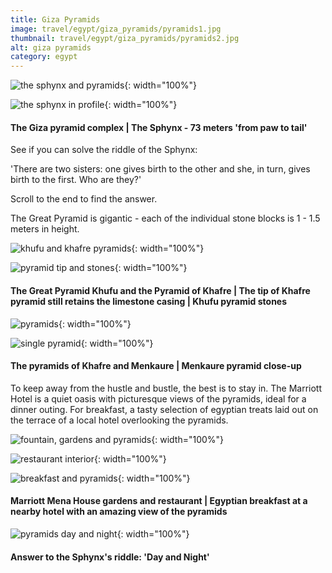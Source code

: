 ```yaml
---
title: Giza Pyramids
image: travel/egypt/giza_pyramids/pyramids1.jpg
thumbnail: travel/egypt/giza_pyramids/pyramids2.jpg
alt: giza pyramids
category: egypt
---
```


![the sphynx and pyramids](./assets/img/travel/egypt/giza_pyramids/pyramids2.jpg){: width="100%"}

![the sphynx in profile](./assets/img/travel/egypt/giza_pyramids/pyramids3.jpg){: width="100%"}

#### The Giza pyramid complex | The Sphynx - 73 meters 'from paw to tail'

See if you can solve the riddle of the Sphynx:

'There are two sisters: one gives birth to the other and she, in turn, gives birth to the first. Who are they?'

Scroll to the end to find the answer.

The Great Pyramid is gigantic - each of the individual stone blocks is 1 - 1.5 meters in height.

![khufu and khafre pyramids](./assets/img/travel/egypt/giza_pyramids/pyramids4.jpg){: width="100%"}

![pyramid tip and stones](./assets/img/travel/egypt/giza_pyramids/pyramids5.jpg){: width="100%"}

#### The Great Pyramid Khufu and the Pyramid of Khafre | The tip of Khafre pyramid still retains the limestone casing | Khufu pyramid stones

![pyramids](./assets/img/travel/egypt/giza_pyramids/pyramids6.jpg){: width="100%"}

![single pyramid](./assets/img/travel/egypt/giza_pyramids/pyramids7.jpg){: width="100%"}

#### The pyramids of Khafre and Menkaure | Menkaure pyramid close-up

To keep away from the hustle and bustle, the best is to stay in. The Marriott Hotel is a quiet oasis with picturesque views of the pyramids, ideal for a dinner outing. For breakfast, a tasty selection of egyptian treats laid out on the terrace of a local hotel overlooking the pyramids.

![fountain, gardens and pyramids](./assets/img/travel/egypt/giza_pyramids/pyramids8.jpg){: width="100%"}

![restaurant interior](./assets/img/travel/egypt/giza_pyramids/pyramids9.jpg){: width="100%"}

![breakfast and pyramids](./assets/img/travel/egypt/giza_pyramids/pyramids10.jpg){: width="100%"}

#### Marriott Mena House gardens and restaurant | Egyptian breakfast at a nearby hotel with an amazing view of the pyramids

![pyramids day and night](./assets/img/travel/egypt/giza_pyramids/pyramids11.jpg){: width="100%"}

#### Answer to the Sphynx's riddle: 'Day and Night'
